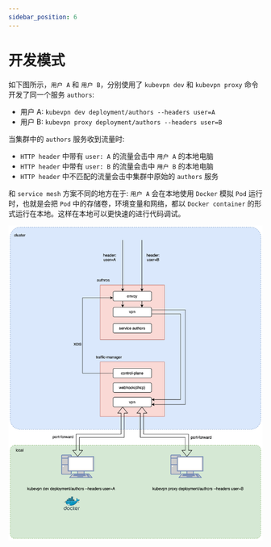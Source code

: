 ```yaml
---
sidebar_position: 6
---
```


# 开发模式

如下图所示，`用户 A` 和 `用户 B`，分别使用了 `kubevpn dev` 和 `kubevpn proxy`
命令开发了同一个服务 `authors`:

- 用户 A: `kubevpn dev deployment/authors --headers user=A`
- 用户 B: `kubevpn proxy deployment/authors --headers user=B`

当集群中的 `authors` 服务收到流量时:

- `HTTP header` 中带有 `user: A` 的流量会击中 `用户 A` 的本地电脑
- `HTTP header` 中带有 `user: B` 的流量会击中 `用户 B` 的本地电脑
- `HTTP header` 中不匹配的流量会击中集群中原始的 `authors` 服务

和 `service mesh` 方案不同的地方在于: `用户 A` 会在本地使用 `Docker` 模拟 `Pod` 运行时，也就是会把 `Pod`
中的存储卷，环境变量和网络，都以 `Docker container`
的形式运行在本地。这样在本地可以更快速的进行代码调试。

![dev.svg](img/dev.svg)
